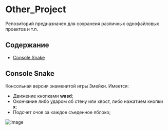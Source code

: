 # Other_Project
Репозиторий предназначен для сохранеия различных однофайловых проектов и т.п.

## Содержание
- [Console Snake](#Console_Snake)

## Console Snake
Консольная версия знаменитой игры Змейки.
Имеется:
- Движение кнопками <b>wasd</b>;
- Окончание либо ударом об стену или хвост, либо нажатием кнопки <b>x</b>;
- Подсчет очов за каждое съеденное яблоко;

![image](https://github.com/SerKin0/Other_Project/assets/71343548/20ebff08-2a44-4b13-a4d0-b4bd7a15b84d)

